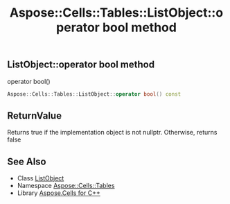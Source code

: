 ﻿---
title: Aspose::Cells::Tables::ListObject::operator bool method
linktitle: operator bool
second_title: Aspose.Cells for C++ API Reference
description: 'Aspose::Cells::Tables::ListObject::operator bool method. operator bool() in C++.'
type: docs
weight: 400
url: /cpp/aspose.cells.tables/listobject/operator_bool/
---
## ListObject::operator bool method


operator bool()

```cpp
Aspose::Cells::Tables::ListObject::operator bool() const
```


## ReturnValue

Returns true if the implementation object is not nullptr. Otherwise, returns false

## See Also

* Class [ListObject](../)
* Namespace [Aspose::Cells::Tables](../../)
* Library [Aspose.Cells for C++](../../../)
